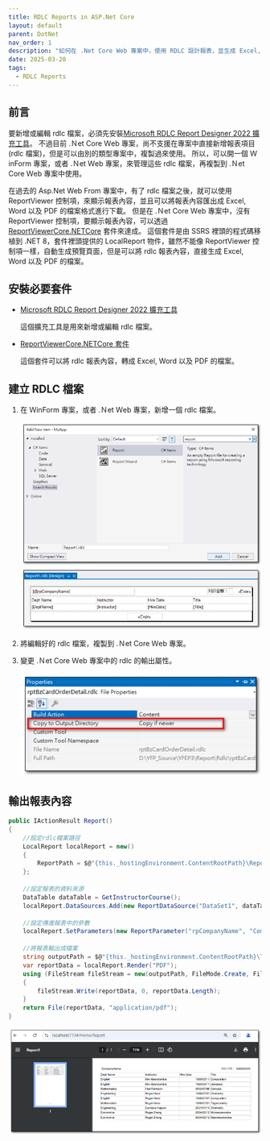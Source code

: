 ```yaml
---
title: RDLC Reports in ASP.Net Core
layout: default
parent: DotNet
nav_order: 1
description: "如何在 .Net Core Web 專案中，使用 RDLC 設計報表，並生成 Excel, Word 以及 PDF 的檔案格式進行下載。"
date: 2025-03-20
tags:
  - RDLC Reports
---
```


## 前言

要新增或編輯 rdlc 檔案，必須先安裝[Microsoft RDLC Report Designer 2022 擴充工具](https://marketplace.visualstudio.com/items?itemName=ProBITools.MicrosoftRdlcReportDesignerforVisualStudio2022)。
不過目前 .Ｎet Core Ｗeb 專案，尚不支援在專案中直接新增報表項目(rdlc 檔案)，但是可以由別的類型專案中，複製過來使用。
所以，可以開一個 ＷinForm 專案，或者 .Ｎet Ｗeb 專案，來管理這些 rdlc 檔案，再複製到 .Ｎet Core Ｗeb 專案中使用。

在過去的 Asp.Net Web From 專案中，有了 rdlc 檔案之後，就可以使用 ReportViewer 控制項，來顯示報表內容，並且可以將報表內容匯出成 Excel, Word 以及 PDF 的檔案格式進行下載。
但是在 .Ｎet Core Ｗeb 專案中，沒有 ReportViewer 控制項，要顯示報表內容，可以透過 [ReportViewerCore.NETCore](https://www.nuget.org/packages/ReportViewerCore.NETCore/) 套件來達成。
這個套件是由 SSRS 裡頭的程式碼移植到 .NET 8，套件裡頭提供的 LocalReport 物件，雖然不能像 ReportViewer 控制項一樣，自動生成預覽頁面，但是可以將 rdlc 報表內容，直接生成 Excel, Word 以及 PDF 的檔案。

## 安裝必要套件

- [Microsoft RDLC Report Designer 2022 擴充工具](https://marketplace.visualstudio.com/items?itemName=ProBITools.MicrosoftRdlcReportDesignerforVisualStudio2022)
  
  這個擴充工具是用來新增或編輯 rdlc 檔案。

- [ReportViewerCore.NETCore 套件](https://www.nuget.org/packages/ReportViewerCore.NETCore/)

  這個套件可以將 rdlc 報表內容，轉成 Excel, Word 以及 PDF 的檔案。

## 建立 RDLC 檔案

1. 在 ＷinForm 專案，或者 .Ｎet Ｗeb 專案，新增一個 rdlc 檔案。

   ![Rdlc Item](images/rdlc-item.png)
   ![Rdlc Edit](images/rdlc-edit.png)

1. 將編輯好的 rdlc 檔案，複製到 .Ｎet Core Ｗeb 專案。

1. 變更 .Ｎet Core Ｗeb 專案中的 rdlc 的輸出屬性。

   ![Rdlc Copy To Output Directory](images/rdlc-copy-to-output-directory.png)

## 輸出報表內容

```csharp
public IActionResult Report()
{
    //設定rdlc檔案路徑
    LocalReport localReport = new()
    {
        ReportPath = $@"{this._hostingEnvironment.ContentRootPath}\Reports\Report1.rdlc"
    };

    //設定報表的資料來源
    DataTable dataTable = GetInstructorCourse();
    localReport.DataSources.Add(new ReportDataSource("DataSet1", dataTable));

    //設定傳進報表中的參數
    localReport.SetParameters(new ReportParameter("rpCompanyName", "CompanyName"));

    //將報表輸出成檔案
    string outputPath = $@"{this._hostingEnvironment.ContentRootPath}\Tmp\{Guid.NewGuid()}.rdlc";
    var reportData = localReport.Render("PDF");
    using (FileStream fileStream = new(outputPath, FileMode.Create, FileAccess.Write, FileShare.None))
    {
        fileStream.Write(reportData, 0, reportData.Length);
    }
    return File(reportData, "application/pdf");
}
```
![Rdlc Report](images/rdlc-report.png)

